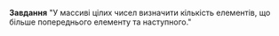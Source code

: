 **Завдання** "У массиві цілих чисел визначити кількість елементів, що більше попереднього елементу та наступного."
